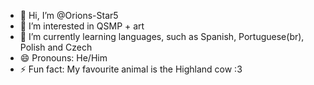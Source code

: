 - 👋 Hi, I’m @Orions-Star5
- 👀 I’m interested in QSMP + art
- 🌱 I’m currently learning languages, such as Spanish, Portuguese(br), Polish and Czech
- 😄 Pronouns: He/Him
- ⚡ Fun fact: My favourite animal is the Highland cow :3

<!---
Orions-Star5/Orions-Star5 is a ✨ special ✨ repository because its `README.md` (this file) appears on your GitHub profile.
You can click the Preview link to take a look at your changes.
--->
